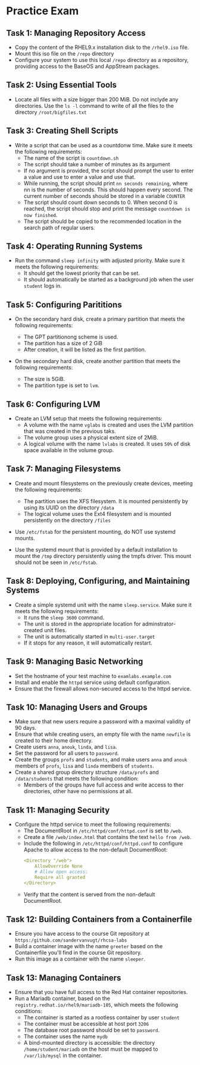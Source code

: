 # Practice Exam

## Task 1: Managing Repository Access
- Copy the content of the RHEL9.x installation disk to the `/rhel9.iso` file.
- Mount this iso file on the `/repo` directory
- Configure your system to use this local `/repo` directory as a repository, providing access to the BaseOS and AppStream packages.

## Task 2: Using Essential Tools
- Locate all files with a size bigger than 200 MiB. Do not inclyde any directories. Use the `ls -l` command to write of all the files to the directory `/root/bigfiles.txt`

## Task 3: Creating Shell Scripts
- Write a script that can be used as a countdonw time. Make sure it meets the following requirements:
    - The name of the script is `countdown.sh`
    - The script should take a number of minutes as its argument
    - If no argument is provided, the script should prompt the user to enter a value and use to enter a value and use that.
    - While running, the script should print `nn seconds remaining`, where nn is the number of seconds. This should happen every second. The current number of seconds should be stored in a variable `COUNTER`
    - The script should count down seconds to 0. When second 0 is reached, the script should stop and print the message `countdown is now finished`.
    - The script should be copied to the recommended location in the search path of regular users.

## Task 4: Operating Running Systems
- Run the command `sleep infinity` with adjusted priority. Make sure it meets the following requirements:
    - It should get the lowest priority that can be set.
    - It should automatically be started as a background job when the user `student` logs in.

## Task 5: Configuring Parititions
- On the secondary hard disk, create a primary partition that meets the following requirements:
    - The GPT partitionong scheme is used.
    - The partition has a size of 2 GiB
    - After creation, it will be listed as the first partition.

- On the secondary hard disk, create another partition that meets the following requirements:
    - The size is 5GiB.
    - The partition type is set to `lvm`.

## Task 6: Configuring LVM
- Create an LVM setup that meets the following requirements:
    - A volume with the name `vglabs` is created and uses the LVM partition that was created in the previous taks.
    - The volume group uses a physical extent size of 2MiB.
    - A logical volume with the name `lvlabs` is created. It uses `50%` of disk space available in the volume group.

## Task 7: Managing Filesystems
- Create and mount filesystems on the previously create devices, meeting the following requirements:
    - The partition uses the XFS filesystem. It is mounted persistently by using its UUID on the directory `/data`
    - The logical volume uses the Ext4 filesystem and is mounted persistently on the directory `/files`

- Use `/etc/fstab` for the persistent mounting, do NOT use systemd mounts.
- Use the systemd mount that is provided by a default installation to mount the `/tmp` directory persistently using the tmpfs driver. This mount should not be seen in `/etc/fstab`.

## Task 8: Deploying, Configuring, and Maintaining Systems
- Create a simple systemd unit with the name `sleep.service`. Make sure it meets the following requirements:
    - It runs the `sleep 3600` command.
    - The unit is stored in the appropriate location for adminstrator-created unit files.
    - The unit is automatically started in `multi-user.target`
    - If it stops for any reason, it will automatically restart.

## Task 9: Managing Basic Networking
- Set the hostname of your test machine to `examlabs.example.com`
- Install and enable the `httpd` service using default configuration.
- Ensure that the firewall allows non-secured access to the httpd service.

## Task 10: Managing Users and Groups
- Make sure that new users require a password with a maximal validity of 90 days.
- Ensure that while creating users, an empty file with the name `newfile` is created to their home directory.
- Create users `anna`, `anouk`, `linda`, and `lisa`.
- Set the password for all users to `password`.
- Create the groups `profs` and `students`, and make users `anna` and `anouk` members of `profs`, `lisa` and `linda` members of `students`.
- Create a shared group directory structure `/data/profs` and `/data/students` that meets the following condition:
    - Members of the groups have full access and write access to ther directories, other have no permissions at all.

## Task 11: Managing Security
- Configure the httpd service to meet the following requirements:
    - The DocumentRoot in `/etc/httpd/conf/httpd.conf` is set to `/web`.
    - Create a file `/web/index.html` that contains the text `hello from /web`.
    - Include the following in `/etc/httpd/conf/httpd.conf` to configure Apache to allow access to the non-default DocumentRoot:
        ```yaml
        <Directory "/web">
            AllowOverride None
            # Allow open access:
            Require all granted
        </Directory>
        ```
    - Verify that the content is served from the non-default DocumentRoot.

## Task 12: Building Containers from a Containerfile
- Ensure you have access to the course Git repository at `https:/github.com/sandervanvugt/rhcsa-labs`
- Build a container image with the name `greeter` based on the Containerfile you'll find in the course Git repository.
- Run this image as a container with the name `sleeper`.

## Task 13: Managing Containers
- Ensure that you have full access to the Red Hat container repositories.
- Run a Mariadb container, based on the `registry.redhat.io/rhel9/mariadb-105`, which meets the following conditions:
    - The container is started as a rootless container by user `student`
    - The container must be accessible at host port `3206`
    - The database root password should be set to `password`.
    - The container uses the name `mydb`
    - A bind-mounted directory is accessible: the directory `/home/student/mariadb` on the host must be mapped to `/var/lib/mysql` in the container.
